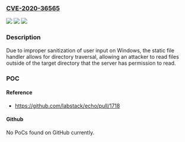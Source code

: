### [CVE-2020-36565](https://cve.mitre.org/cgi-bin/cvename.cgi?name=CVE-2020-36565)
![](https://img.shields.io/static/v1?label=Product&message=github.com%2Flabstack%2Fecho%2Fv4&color=blue)
![](https://img.shields.io/static/v1?label=Version&message=%3D%200%20&color=brighgreen)
![](https://img.shields.io/static/v1?label=Vulnerability&message=CWE%2022%3A%20Improper%20Limitation%20of%20a%20Pathname%20to%20a%20Restricted%20Directory%20('Path%20Traversal')&color=brighgreen)

### Description

Due to improper sanitization of user input on Windows, the static file handler allows for directory traversal, allowing an attacker to read files outside of the target directory that the server has permission to read.

### POC

#### Reference
- https://github.com/labstack/echo/pull/1718

#### Github
No PoCs found on GitHub currently.

